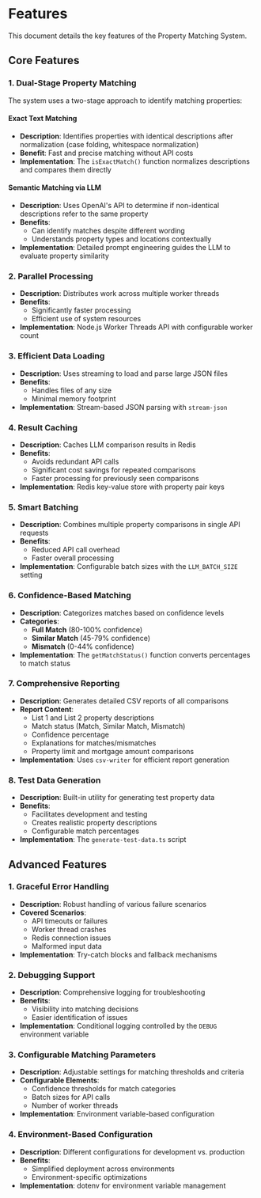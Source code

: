 # Features

This document details the key features of the Property Matching System.

## Core Features

### 1. Dual-Stage Property Matching

The system uses a two-stage approach to identify matching properties:

#### Exact Text Matching

- **Description**: Identifies properties with identical descriptions after normalization (case folding, whitespace normalization)
- **Benefit**: Fast and precise matching without API costs
- **Implementation**: The `isExactMatch()` function normalizes descriptions and compares them directly

#### Semantic Matching via LLM

- **Description**: Uses OpenAI's API to determine if non-identical descriptions refer to the same property
- **Benefits**: 
  - Can identify matches despite different wording
  - Understands property types and locations contextually
- **Implementation**: Detailed prompt engineering guides the LLM to evaluate property similarity

### 2. Parallel Processing

- **Description**: Distributes work across multiple worker threads
- **Benefits**:
  - Significantly faster processing
  - Efficient use of system resources
- **Implementation**: Node.js Worker Threads API with configurable worker count

### 3. Efficient Data Loading

- **Description**: Uses streaming to load and parse large JSON files
- **Benefits**:
  - Handles files of any size
  - Minimal memory footprint
- **Implementation**: Stream-based JSON parsing with `stream-json`

### 4. Result Caching

- **Description**: Caches LLM comparison results in Redis
- **Benefits**:
  - Avoids redundant API calls
  - Significant cost savings for repeated comparisons
  - Faster processing for previously seen comparisons
- **Implementation**: Redis key-value store with property pair keys

### 5. Smart Batching

- **Description**: Combines multiple property comparisons in single API requests
- **Benefits**:
  - Reduced API call overhead
  - Faster overall processing
- **Implementation**: Configurable batch sizes with the `LLM_BATCH_SIZE` setting

### 6. Confidence-Based Matching

- **Description**: Categorizes matches based on confidence levels
- **Categories**:
  - **Full Match** (80-100% confidence)
  - **Similar Match** (45-79% confidence)
  - **Mismatch** (0-44% confidence)
- **Implementation**: The `getMatchStatus()` function converts percentages to match status

### 7. Comprehensive Reporting

- **Description**: Generates detailed CSV reports of all comparisons
- **Report Content**:
  - List 1 and List 2 property descriptions
  - Match status (Match, Similar Match, Mismatch)
  - Confidence percentage
  - Explanations for matches/mismatches
  - Property limit and mortgage amount comparisons
- **Implementation**: Uses `csv-writer` for efficient report generation

### 8. Test Data Generation

- **Description**: Built-in utility for generating test property data
- **Benefits**:
  - Facilitates development and testing
  - Creates realistic property descriptions
  - Configurable match percentages
- **Implementation**: The `generate-test-data.ts` script

## Advanced Features

### 1. Graceful Error Handling

- **Description**: Robust handling of various failure scenarios
- **Covered Scenarios**:
  - API timeouts or failures
  - Worker thread crashes
  - Redis connection issues
  - Malformed input data
- **Implementation**: Try-catch blocks and fallback mechanisms

### 2. Debugging Support

- **Description**: Comprehensive logging for troubleshooting
- **Benefits**:
  - Visibility into matching decisions
  - Easier identification of issues
- **Implementation**: Conditional logging controlled by the `DEBUG` environment variable

### 3. Configurable Matching Parameters

- **Description**: Adjustable settings for matching thresholds and criteria
- **Configurable Elements**:
  - Confidence thresholds for match categories
  - Batch sizes for API calls
  - Number of worker threads
- **Implementation**: Environment variable-based configuration

### 4. Environment-Based Configuration

- **Description**: Different configurations for development vs. production
- **Benefits**:
  - Simplified deployment across environments
  - Environment-specific optimizations
- **Implementation**: dotenv for environment variable management 